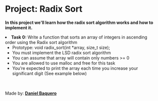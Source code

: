 <!DOCTYPE HTML>
<html>
<h1>Project: Radix Sort</h1>
<p><strong>In this project we'll learn how the radix sort algorithm works and how to implement it.</strong></p>
<body>
<li><strong>Task 0:</strong> Write a function that sorts an array of integers in ascending order using the Radix sort algorithm
<ul>
	<li>Prototype: void radix_sort(int *array, size_t size);</li>
	<li>You must implement the LSD radix sort algorithm</li>
	<li>You can assume that array will contain only numbers >= 0</li>
	<li>You are allowed to use malloc and free for this task</li>
	<li>You’re expected to print the array each time you increase your significant digit (See example below)</li>
</ul>
</li>
</body>
<br>
<br>
<footer>Made by: <strong><a href="https://github.com/DanielBaquero28">Daniel Baquero</a></strong></footer>
</html>
